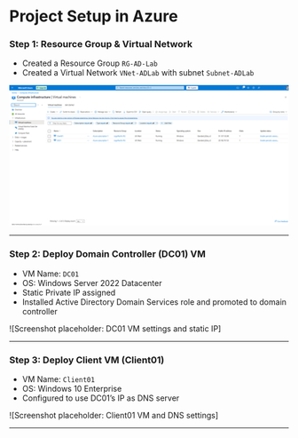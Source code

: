 # Project Setup in Azure

### Step 1: Resource Group & Virtual Network

- Created a Resource Group `RG-AD-Lab`
- Created a Virtual Network `VNet-ADLab` with subnet `Subnet-ADLab`

![Resource Group and VNet](../screenshots/rg-vnet.png)

---

### Step 2: Deploy Domain Controller (DC01) VM

- VM Name: `DC01`
- OS: Windows Server 2022 Datacenter
- Static Private IP assigned
- Installed Active Directory Domain Services role and promoted to domain controller

![Screenshot placeholder: DC01 VM settings and static IP]

---

### Step 3: Deploy Client VM (Client01)

- VM Name: `Client01`
- OS: Windows 10 Enterprise
- Configured to use DC01’s IP as DNS server

![Screenshot placeholder: Client01 VM and DNS settings]

---
